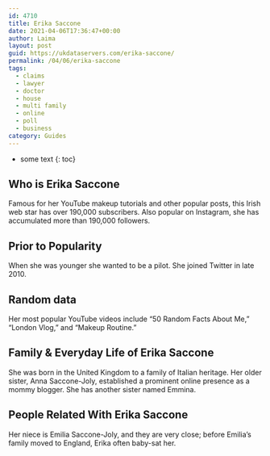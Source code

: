 ```yaml
---
id: 4710
title: Erika Saccone
date: 2021-04-06T17:36:47+00:00
author: Laima
layout: post
guid: https://ukdataservers.com/erika-saccone/
permalink: /04/06/erika-saccone
tags:
  - claims
  - lawyer
  - doctor
  - house
  - multi family
  - online
  - poll
  - business
category: Guides
---
```


* some text
{: toc}


## Who is Erika Saccone
                  
                  
                  
Famous for her YouTube makeup tutorials and other popular posts, this Irish web star has over 190,000 subscribers. Also popular on Instagram, she has accumulated more than 190,000 followers.
                  
              
            
              
            
                
                
                
## Prior to Popularity
                  
                  
                  
When she was younger she wanted to be a pilot. She joined Twitter in late 2010.
                  
              
            
              
            
                
                
                
## Random data
                  
                  
                  
Her most popular YouTube videos include &#8220;50 Random Facts About Me,&#8221; &#8220;London Vlog,&#8221; and &#8220;Makeup Routine.&#8221;
                  
              
            
              
            
                
                
                
## Family & Everyday Life of Erika Saccone
                  
                  
                  
She was born in the United Kingdom to a family of Italian heritage. Her older sister, Anna Saccone-Joly, established a prominent online presence as a mommy blogger. She has another sister named Emmina.
                  
              
            
              
            
                
                
                
## People Related With Erika Saccone
                  
                  
                  
Her niece is Emilia Saccone-Joly, and they are very close; before Emilia&#8217;s family moved to England, Erika often baby-sat her.
                  
              
            
              
            
                
              
            
              
              
            
            
              
            
          
          
          